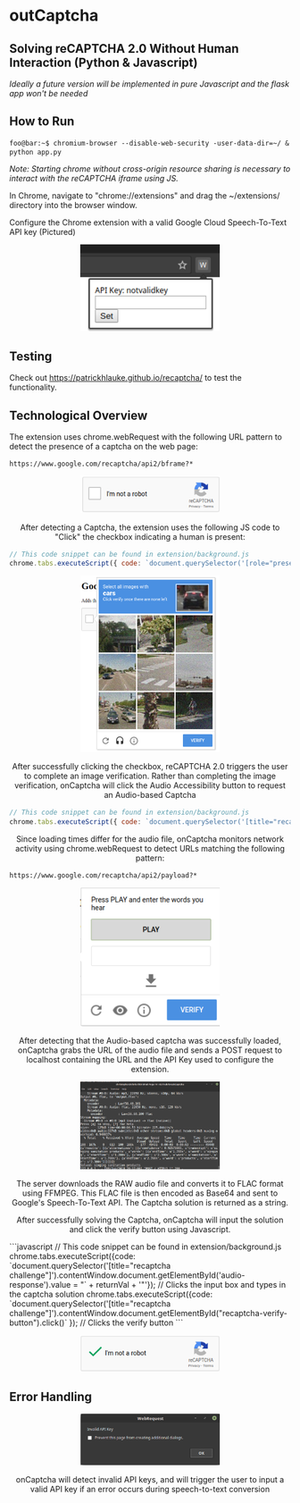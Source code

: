# outCaptcha
## Solving reCAPTCHA 2.0 Without Human Interaction (Python & Javascript)

<i>Ideally a future version will be implemented in pure Javascript and the flask app won't be needed</i>

## How to Run

```console
foo@bar:~$ chromium-browser --disable-web-security -user-data-dir=~/ & python app.py
```

<i>Note: Starting chrome without cross-origin resource sharing is necessary to interact with the reCAPTCHA iframe using JS.</i>

In Chrome, navigate to "chrome://extensions" and drag the ~/extensions/ directory into the browser window.

Configure the Chrome extension with a valid Google Cloud Speech-To-Text API key (Pictured)

<p align="center">
  <img src="src/keyInput.png" width="250"/>
</p>

## Testing

Check out https://patrickhlauke.github.io/recaptcha/ to test the functionality.

## Technological Overview

The extension uses chrome.webRequest with the following URL pattern to detect the presence of a captcha on the web page:

```
https://www.google.com/recaptcha/api2/bframe?*
```

<p align="center">
  <img src="src/unsolvedCaptcha.png" width="250"/>
</p>
<p align="center">After detecting a Captcha, the extension uses the following JS code to "Click" the checkbox indicating a human is present:</p>

```javascript
// This code snippet can be found in extension/background.js
chrome.tabs.executeScript({ code: `document.querySelector('[role="presentation"]').contentWindow.document.getElementById("recaptcha-anchor").click()` });
```

<p align="center">
  <img src="src/captchaImage.png" width="250"/>
</p>
<p align="center">After successfully clicking the checkbox, reCAPTCHA 2.0 triggers the user to complete an image verification.  Rather than completing the image verification, onCaptcha will click the Audio Accessibility button to request an Audio-based Captcha</p>

```javascript
// This code snippet can be found in extension/background.js
chrome.tabs.executeScript({ code: `document.querySelector('[title="recaptcha challenge"]').contentWindow.document.getElementById("recaptcha-audio-button").click()` });
```

<p align="center">Since loading times differ for the audio file, onCaptcha monitors network activity using chrome.webRequest to detect URLs matching the following pattern:</p>

```
https://www.google.com/recaptcha/api2/payload?*
```

<p align="center">
  <img src="src/audioOption.png" width="250"/>
</p>
<p align="center">After detecting that the Audio-based captcha was successfully loaded, onCaptcha grabs the URL of the audio file and sends a POST request to localhost containing the URL and the API Key used to configure the extension.</p>

<p align="center">
  <img src="src/output.png" width="250"/>
</p>
<p align="center">The server downloads the RAW audio file and converts it to FLAC format using FFMPEG.  This FLAC file is then encoded as Base64 and sent to Google's Speech-To-Text API.  The Captcha solution is returned as a string.</p>

<p align="center">After successfully solving the Captcha, onCaptcha will input the solution and click the verify button using Javascript.<p>
```javascript
// This code snippet can be found in extension/background.js
chrome.tabs.executeScript({code: `document.querySelector('[title="recaptcha challenge"]').contentWindow.document.getElementById('audio-response').value = "` + returnVal + '"'});
// Clicks the input box and types in the captcha solution
chrome.tabs.executeScript({code: `document.querySelector('[title="recaptcha challenge"]').contentWindow.document.getElementById("recaptcha-verify-button").click()` });
// Clicks the verify button
```

<p align="center">
  <img src="src/solved.png" width="250"/>
</p>


## Error Handling

<p align="center">
  <img src="src/invalidKey.png" width="250"/>
</p>
<p align="center">onCaptcha will detect invalid API keys, and will trigger the user to input a valid API key if an error occurs during speech-to-text conversion</p>



